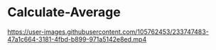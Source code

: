 # Calculate-Average
https://user-images.githubusercontent.com/105762453/233747483-47a1c664-3181-4fbd-b899-971a5142e8ed.mp4

